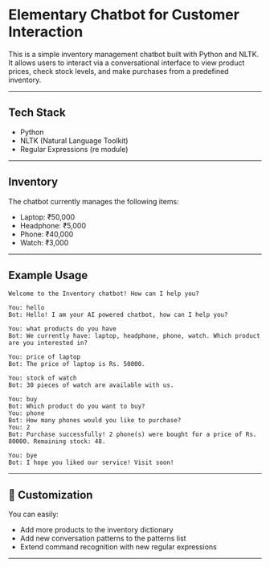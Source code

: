 # Elementary Chatbot for Customer Interaction

This is a simple inventory management chatbot built with Python and NLTK. It allows users to interact via a conversational interface to view product prices, check stock levels, and make purchases from a predefined inventory.

---

## Tech Stack

* Python
* NLTK (Natural Language Toolkit)
* Regular Expressions (re module)

---

## Inventory

The chatbot currently manages the following items:

* Laptop: ₹50,000
* Headphone: ₹5,000
* Phone: ₹40,000
* Watch: ₹3,000

---

## Example Usage

```text
Welcome to the Inventory chatbot! How can I help you?

You: hello
Bot: Hello! I am your AI powered chatbot, how can I help you?

You: what products do you have
Bot: We currently have: laptop, headphone, phone, watch. Which product are you interested in?

You: price of laptop
Bot: The price of laptop is Rs. 50000.

You: stock of watch
Bot: 30 pieces of watch are available with us.

You: buy
Bot: Which product do you want to buy?
You: phone
Bot: How many phones would you like to purchase?
You: 2
Bot: Purchase successfully! 2 phone(s) were bought for a price of Rs. 80000. Remaining stock: 48.

You: bye
Bot: I hope you liked our service! Visit soon!
```

---

## 💪 Customization

You can easily:

* Add more products to the inventory dictionary
* Add new conversation patterns to the patterns list
* Extend command recognition with new regular expressions

---

